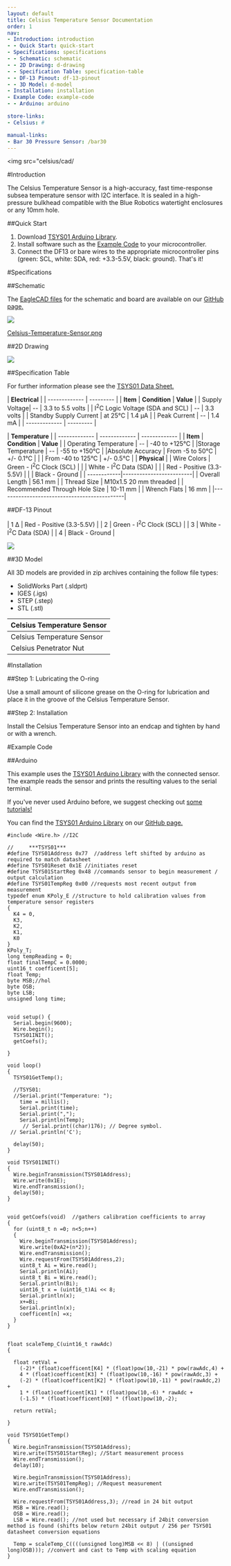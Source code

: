 ```yaml
---
layout: default
title: Celsius Temperature Sensor Documentation
order: 1
nav:
- Introduction: introduction
- - Quick Start: quick-start
- Specifications: specifications
- - Schematic: schematic
- - 2D Drawing: d-drawing
- - Specification Table: specification-table
- - DF-13 Pinout: df-13-pinout
- - 3D Model: d-model
- Installation: installation
- Example Code: example-code
- - Arduino: arduino

store-links:
- Celsius: #

manual-links:
- Bar 30 Pressure Sensor: /bar30
---
```


<img src="celsius/cad/

#Introduction

The Celsius Temperature Sensor is a high-accuracy, fast time-response subsea temperature sensor with I2C interface. It is sealed in a high-pressure bulkhead compatible with the Blue Robotics watertight enclosures or any 10mm hole.

##Quick Start

1. Download [TSYS01 Arduino Library](https://github.com/bluerobotics/BlueRobotics_TSYS01_Library).
2. Install software such as the [Example Code](#example-code) to your microcontroller.
3. Connect the DF13 or bare wires to the appropriate microcontroller pins (green: SCL, white: SDA, red: +3.3-5.5V, black: ground). That's it!

#Specifications

##Schematic

The [EagleCAD files](https://github.com/bluerobotics/Celsius-Temperature-Sensor) for the schematic and board are available on our [GitHub page.](https://github.com/bluerobotics)

[<img src="/celsius/cad/Celsius-Temperature-Sensor.png" class="img-responsive" style="max-width:300px" />](/celsius/cad/Celsius-Temperature-Sensor.png)

[Celsius-Temperature-Sensor.png](/celsius/cad/Celsius-Temperature-Sensor.png)

##2D Drawing

<img src="/celsius/cad/CELSIUS-TEMPERATURE-SENSOR-ASSEMBLY-X1.png" class="img-responsive" style="max-width:900px" />

##Specification Table

For further information please see the [TSYS01 Data Sheet.](http://meas-spec.com/downloads/TSYS01_Digital_Temperature_Sensor.pdf)

|      **Electrical**       |
| ------------- | --------- |
| **Item** | **Condition** | **Value** |
| Supply Voltage| -- | 3.3 to 5.5 volts |
| I<sup>2</sup>C Logic Voltage (SDA and SCL) | -- | 3.3 volts |
| Standby Supply Current | at 25&deg;C | 1.4 &mu;A |
| Peak Current   | -- | 1.4 mA   |
| ------------- | --------- |

|            **Temperature**            			 |
| ------------- | ------------- | ------------- |
| **Item** | **Condition** | **Value** |
| Operating Temperature | -- | -40 to +125&deg;C |
|Storage Temperature | -- | -55 to +150&deg;C                        |
|Absolute Accuracy   | From -5 to 50&deg;C | +/- 0.1&deg;C      |
|                    | From -40 to 125&deg;C |  +/- 0.5&deg;C   |
|  **Physical**  |
| Wire Colors | Green - I<sup>2</sup>C Clock (SCL) |
|             | White - I<sup>2</sup>C Data (SDA)  |
|             | Red - Positive (3.3-5.5V) |
|             | Black - Ground          |
| ------------|-------------------------|
| Overall Length | 56.1 mm |
| Thread Size    | M10x1.5 20 mm threaded |
| Recommended Through Hole Size | 10-11 mm |
| Wrench Flats | 16 mm |
|---------------------------------------------|


##DF-13 Pinout

| 1 &Delta; |  Red - Positive (3.3-5.5V) |
| 2 |  Green - I<sup>2</sup>C Clock (SCL) |
| 3 |  White - I<sup>2</sup>C Data (SDA)  |
| 4 |  Black - Ground          |

<img src="/celsius/cad/DF-13_Pinout.png" class="img-responsive" style="max-width:900px" />

##3D Model

All 3D models are provided in zip archives containing the follow file types:

- SolidWorks Part (.sldprt)
- IGES (.igs) 
- STEP (.step)
- STL (.stl)

|		**Celsius Temperature Sensor**																						|
| --------------------------------------------------------------------------------------------- |
| Celsius Temperature Sensor    | [CELSIUS-TEMPERATURE-SENSOR-ASSEMBLY-X1](cad/CELSIUS-TEMPERATURE-SENSOR-ASSEMBLY-X1.zip) |
| Celsius Penetrator Nut		 | [PENETRATOR-M-NUT-10-A-R2.zip](http://www.bluerobotics.com/models/PENETRATOR-M-NUT-10-A-R2.zip)|																								|

#Installation

##Step 1: Lubricating the O-ring

Use a small amount of silicone grease on the O-ring for lubrication and place it in the groove of the Celsius Temperature Sensor. 

##Step 2: Installation

Install the Celsius Temperature Sensor into an endcap and tighten by hand or with a wrench.

#Example Code

##Arduino

This example uses the [TSYS01 Arduino Library](https://github.com/bluerobotics/TSYS01) with the connected sensor. The example reads the sensor and prints the resulting values to the serial terminal.

If you've never used Arduino before, we suggest checking out [some tutorials!](https://www.arduino.cc/en/Tutorial/HomePage)

You can find the [TSYS01 Arduino Library](https://github.com/bluerobotics/TSYS01) on our [GitHub page.](https://github.com/bluerobotics)

~~~~~~~~~~ 
#include <Wire.h> //I2C

//     ***TSYS01***
#define TSYS01Address 0x77  //address left shifted by arduino as required to match datasheet
#define TSYS01Reset 0x1E //initiates reset
#define TSYS01StartReg 0x48 //commands sensor to begin measurement / output calculation
#define TSYS01TempReg 0x00 //requests most recent output from measurement
typedef enum KPoly_E //structure to hold calibration values from temperature sensor registers
{
  K4 = 0,
  K3,
  K2,
  K1,
  K0
}
KPoly_T;
long tempReading = 0;
float finalTempC = 0.0000;
uint16_t coefficent[5];
float Temp;
byte MSB;//hol
byte OSB;
byte LSB;
unsigned long time;


void setup() {
  Serial.begin(9600);
  Wire.begin();
  TSYS01INIT();
  getCoefs();

}

void loop() 
{
  TSYS01GetTemp();

  //TSYS01:
  //Serial.print("Temperature: ");
    time = millis();
    Serial.print(time);
    Serial.print(",");
    Serial.println(Temp);
     // Serial.print((char)176); // Degree symbol.
 // Serial.println('C');

  delay(50);
}

void TSYS01INIT() 
{
  Wire.beginTransmission(TSYS01Address);
  Wire.write(0x1E);
  Wire.endTransmission();
  delay(50);
}


void getCoefs(void)  //gathers calibration coefficients to array
{  
  for (uint8_t n =0; n<5;n++)
  {
    Wire.beginTransmission(TSYS01Address);
    Wire.write(0xA2+(n*2));
    Wire.endTransmission();
    Wire.requestFrom(TSYS01Address,2);
    uint8_t Ai = Wire.read();
    Serial.println(Ai);
    uint8_t Bi = Wire.read();
    Serial.println(Bi);
    uint16_t x = (uint16_t)Ai << 8;
    Serial.println(x);
    x+=Bi;
    Serial.println(x);
    coefficent[n] =x;   
  }
}


float scaleTemp_C(uint16_t rawAdc)
{

  float retVal = 
    (-2)* (float)coefficent[K4] * (float)pow(10,-21) * pow(rawAdc,4) + 
    4 * (float)coefficent[K3] * (float)pow(10,-16) * pow(rawAdc,3) +
    (-2) * (float)coefficent[K2] * (float)pow(10,-11) * pow(rawAdc,2) +
    1 * (float)coefficent[K1] * (float)pow(10,-6) * rawAdc +
    (-1.5) * (float)coefficent[K0] * (float)pow(10,-2);

  return retVal; 

}

void TSYS01GetTemp()
{
  Wire.beginTransmission(TSYS01Address);
  Wire.write(TSYS01StartReg); //Start measurement process
  Wire.endTransmission();
  delay(10);

  Wire.beginTransmission(TSYS01Address);
  Wire.write(TSYS01TempReg); //Request measurement
  Wire.endTransmission();

  Wire.requestFrom(TSYS01Address,3); //read in 24 bit output
  MSB = Wire.read();
  OSB = Wire.read();
  LSB = Wire.read(); //not used but necessary if 24bit conversion method is found (shifts below return 24bit output / 256 per TSYS01 datasheet conversion equations

  Temp = scaleTemp_C((((unsigned long)MSB << 8) | ((unsigned long)OSB))); //convert and cast to Temp with scaling equation
}
~~~~~~~~~~~~~~~~
